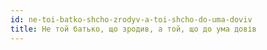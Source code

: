 ```yaml
---
id: ne-toi-batko-shcho-zrodyv-a-toi-shcho-do-uma-doviv
title: Не той батько, що зродив, а той, що до ума довів
---
```

